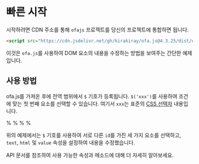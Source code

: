 <template is="exm-article">
<a href="../../publics/examples/set-props.html" preview></a>
</template>

# 빠른 시작

시작하려면 CDN 주소를 통해 `ofajs` 프로젝트를 당신의 프로젝트에 통합하면 됩니다.

```html
<script src="https://cdn.jsdelivr.net/gh/kirakiray/ofa.js@4.3.25/dist/ofa.js"></script>
```

이것은 `ofa.js`를 사용하여 DOM 요소의 내용을 수정하는 방법을 보여주는 간단한 예제입니다.

## 사용 방법

ofa.js를 가져온 후에 전역 범위에서 `$` 기호가 등록됩니다. `$('xxx')`를 사용하여 조건에 맞는 첫 번째 요소를 선택할 수 있습니다. 여기서 `xxx`는 표준의 [CSS 선택자](https://developer.mozilla.org/ko/docs/Web/CSS/CSS_Selectors) 내용입니다.

% % % % 

위의 예제에서는 `$` 기호를 사용하여 서로 다른 `id`를 가진 세 가지 요소를 선택하고, `text`, `html` 및 `value` 속성을 설정하여 내용을 수정했습니다.

API 문서를 참조하여 사용 가능한 속성과 메소드에 대해 더 자세히 알아보세요.
